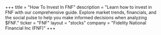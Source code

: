 +++
title = "How To Invest In FNF"
description = "Learn how to invest in FNF with our comprehensive guide. Explore market trends, financials, and the social pulse to help you make informed decisions when analyzing $FNF."
ticker = "FNF"
layout = "stocks"
company = "Fidelity National Financial Inc (FNF)"
+++

